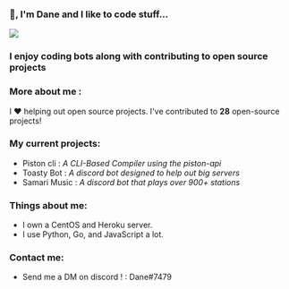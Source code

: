 ### 👋, I'm Dane and I like to code stuff...

![](https://komarev.com/ghpvc/?username=Milo123459)

### I enjoy coding bots along with contributing to open source projects

### More about me :


I ♥ helping out open source projects. I've contributed to **28** open-source projects!

### My current projects:
* Piston cli : *A CLI-Based Compiler using the piston-api*
* Toasty Bot : *A discord bot designed to help out big servers*
* Samari Music : *A discord bot that plays over 900+ stations*

### Things about me:
* I own a CentOS and Heroku server.
* I use Python, Go, and JavaScript a lot.

### Contact me:
* Send me a DM on discord ! : Dane#7479


